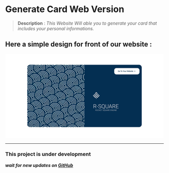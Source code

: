 # Generate Card Web Version
> **Description** :  *This Website Will able you to generate your card that includes your personal informations.*

## Here a simple design for front of our website :

<a href="https://generate-card-web-version.vercel.app/" target="_blank" title="Click to see preview">![Front of our website](Sketch.jpg)</a>

--------------------------

### This project is under development
*__wait for new updates on <a href="https://github.com/kayssraieb/Generate-Card-Web-Version" target="_blank">GitHub</a>__* 